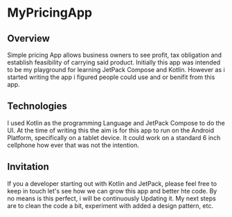 # MyPricingApp

## Overview
Simple pricing App allows business owners to see profit, tax obligation and establish feasibility of carrying said product.
Initially this app was intended to be my playground for learning JetPack Compose and Kotlin.
However as i started writing the app i figured people could use and or benifit from this app.

## Technologies
I used Kotlin as the programming Language and JetPack Compose to do the UI.
At the time of writing this the aim is for this app to run on the Android Platform, specifically on a tablet device.
It could work on a standard 6 inch cellphone how ever that was not the intention.

## Invitation
If you a developer starting out with Kotlin and JetPack, please feel free to keep in touch let's see how we can grow this app and better hte code.
By no means is this perfect, i will be continuously Updating it.
My next steps are to clean the code a bit, experiment with added a design pattern, etc.

